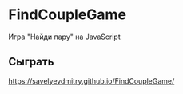 # FindCoupleGame
Игра "Найди пару" на JavaScript

## Сыграть
https://savelyevdmitry.github.io/FindCoupleGame/
